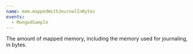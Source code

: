 ```yaml
---
name: mem.mappedWithJournalInBytes
events:
  - MongodSample
---
```


The amount of mapped memory, including the memory used for journaling, in bytes.